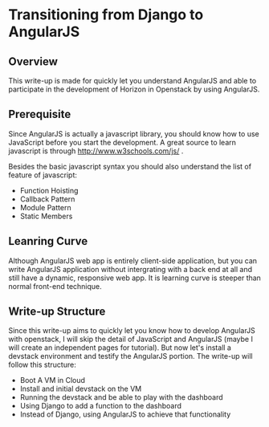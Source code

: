 Transitioning from Django to AngularJS
=============

Overview
--------
This write-up is made for quickly let you understand AngularJS and able to participate in the development of Horizon in Openstack by using AngularJS.

Prerequisite
-------
Since AngularJS is actually a javascript library, you should know how to use JavaScript before you start the development.  A great source to learn javascript is through http://www.w3schools.com/js/ . 

Besides the basic javascript syntax you should also understand the list of feature of javascript:
- Function Hoisting
- Callback Pattern
- Module Pattern
- Static Members

Leanring Curve
-------
Although AngularJS web app is entirely client-side application, but you can write AngularJS application without intergrating with a back end at all and still have a dynamic, responsive web app. 
It is learning curve is steeper than normal front-end technique. 

Write-up Structure
-------
Since this write-up aims to quickly let you know how to develop AngularJS with openstack, I will skip the detail of JavaScript and AngularJS (maybe I will create an independent pages for tutorial). 
But now let's install a devstack environment and testify the AngularJS portion. The write-up will follow this structure:
- Boot A VM in Cloud
- Install and initial devstack on the VM
- Running the devstack and be able to play with the dashboard
- Using Django to add a function to the dashboard 
- Instead of Django, using AngularJS to achieve that functionality





